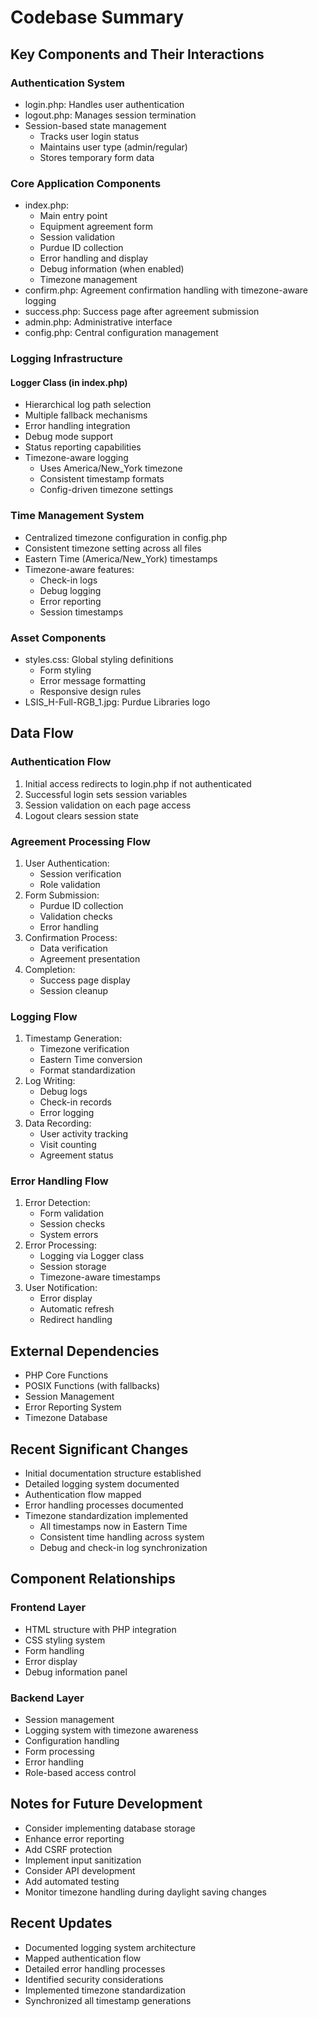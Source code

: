 # Codebase Summary

## Key Components and Their Interactions

### Authentication System
- login.php: Handles user authentication
- logout.php: Manages session termination
- Session-based state management
  - Tracks user login status
  - Maintains user type (admin/regular)
  - Stores temporary form data

### Core Application Components
- index.php: 
  - Main entry point
  - Equipment agreement form
  - Session validation
  - Purdue ID collection
  - Error handling and display
  - Debug information (when enabled)
  - Timezone management
- confirm.php: Agreement confirmation handling with timezone-aware logging
- success.php: Success page after agreement submission
- admin.php: Administrative interface
- config.php: Central configuration management

### Logging Infrastructure
#### Logger Class (in index.php)
- Hierarchical log path selection
- Multiple fallback mechanisms
- Error handling integration
- Debug mode support
- Status reporting capabilities
- Timezone-aware logging
  - Uses America/New_York timezone
  - Consistent timestamp formats
  - Config-driven timezone settings

### Time Management System
- Centralized timezone configuration in config.php
- Consistent timezone setting across all files
- Eastern Time (America/New_York) timestamps
- Timezone-aware features:
  - Check-in logs
  - Debug logging
  - Error reporting
  - Session timestamps

### Asset Components
- styles.css: Global styling definitions
  - Form styling
  - Error message formatting
  - Responsive design rules
- LSIS_H-Full-RGB_1.jpg: Purdue Libraries logo

## Data Flow

### Authentication Flow
1. Initial access redirects to login.php if not authenticated
2. Successful login sets session variables
3. Session validation on each page access
4. Logout clears session state

### Agreement Processing Flow
1. User Authentication:
   - Session verification
   - Role validation
2. Form Submission:
   - Purdue ID collection
   - Validation checks
   - Error handling
3. Confirmation Process:
   - Data verification
   - Agreement presentation
4. Completion:
   - Success page display
   - Session cleanup

### Logging Flow
1. Timestamp Generation:
   - Timezone verification
   - Eastern Time conversion
   - Format standardization
2. Log Writing:
   - Debug logs
   - Check-in records
   - Error logging
3. Data Recording:
   - User activity tracking
   - Visit counting
   - Agreement status

### Error Handling Flow
1. Error Detection:
   - Form validation
   - Session checks
   - System errors
2. Error Processing:
   - Logging via Logger class
   - Session storage
   - Timezone-aware timestamps
3. User Notification:
   - Error display
   - Automatic refresh
   - Redirect handling

## External Dependencies
- PHP Core Functions
- POSIX Functions (with fallbacks)
- Session Management
- Error Reporting System
- Timezone Database

## Recent Significant Changes
- Initial documentation structure established
- Detailed logging system documented
- Authentication flow mapped
- Error handling processes documented
- Timezone standardization implemented
  - All timestamps now in Eastern Time
  - Consistent time handling across system
  - Debug and check-in log synchronization

## Component Relationships
### Frontend Layer
- HTML structure with PHP integration
- CSS styling system
- Form handling
- Error display
- Debug information panel

### Backend Layer
- Session management
- Logging system with timezone awareness
- Configuration handling
- Form processing
- Error handling
- Role-based access control

## Notes for Future Development
- Consider implementing database storage
- Enhance error reporting
- Add CSRF protection
- Implement input sanitization
- Consider API development
- Add automated testing
- Monitor timezone handling during daylight saving changes

## Recent Updates
- Documented logging system architecture
- Mapped authentication flow
- Detailed error handling processes
- Identified security considerations
- Implemented timezone standardization
- Synchronized all timestamp generations
